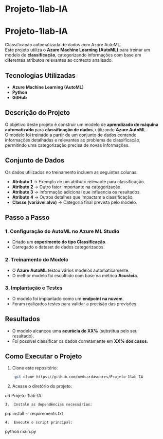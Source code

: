 # Projeto-1lab-IA
# **Projeto-1lab-IA**

Classificação automatizada de dados com Azure AutoML.  
Este projeto utiliza o **Azure Machine Learning (AutoML)** para treinar um modelo de **classificação**, categorizando informações com base em diferentes atributos relevantes ao contexto analisado.  

## **Tecnologias Utilizadas**  
- **Azure Machine Learning (AutoML)**  
- **Python**  
- **GitHub**  

## **Descrição do Projeto**  
O objetivo deste projeto é construir um modelo de **aprendizado de máquina automatizado** para **classificação de dados**, utilizando **Azure AutoML**.  
O modelo foi treinado a partir de um conjunto de dados contendo informações detalhadas e relevantes ao problema de classificação, permitindo uma categorização precisa de novas informações.  

## **Conjunto de Dados**  
Os dados utilizados no treinamento incluem as seguintes colunas:  

- **Atributo 1** → Exemplo de um atributo relevante para classificação.  
- **Atributo 2** → Outro fator importante na categorização.  
- **Atributo 3** → Informação adicional que influencia os resultados.  
- **Atributo 4** → Outros detalhes que impactam a classificação.  
- **Classe (variável alvo)** → Categoria final prevista pelo modelo.  

## **Passo a Passo**  

### **1. Configuração do AutoML no Azure ML Studio**  
   - Criado um **experimento do tipo Classificação**.  
   - Carregado o dataset de dados categorizados.  

### **2. Treinamento do Modelo**  
   - O **Azure AutoML** testou vários modelos automaticamente.  
   - O melhor modelo foi escolhido com base na métrica **Acurácia**.  

### **3. Implantação e Testes**  
   - O modelo foi implantado como um **endpoint na nuvem**.  
   - Foram realizados testes para validar a precisão das previsões. 

## **Resultados**  
- O modelo alcançou uma **acurácia de XX%** (substitua pelo seu resultado).  
- Foi possível classificar os dados corretamente em **XX% dos casos**.  

## **Como Executar o Projeto**  

1. Clone este repositório:  
   ```bash
    git clone https://github.com/meduardasoares/Projeto-1lab-IA
2.	Acesse o diretório do projeto:

cd Projeto-1lab-IA


	3.	Instale as dependências necessárias:

pip install -r requirements.txt


	4.	Execute o script principal:

python main.py

